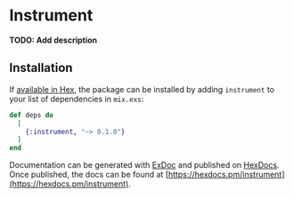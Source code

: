 # Instrument

**TODO: Add description**

## Installation

If [available in Hex](https://hex.pm/docs/publish), the package can be installed
by adding `instrument` to your list of dependencies in `mix.exs`:

```elixir
def deps do
  [
    {:instrument, "~> 0.1.0"}
  ]
end
```

Documentation can be generated with [ExDoc](https://github.com/elixir-lang/ex_doc)
and published on [HexDocs](https://hexdocs.pm). Once published, the docs can
be found at [https://hexdocs.pm/instrument](https://hexdocs.pm/instrument).

